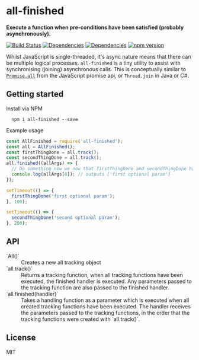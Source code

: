 # all-finished

**Execute a function when pre-conditions have been satisfied (probably asynchronously).**

[![Build Status](https://travis-ci.org/toboid/and.js.svg?branch=master)](https://github.com/toboid/and.js)
[![Dependencies](https://david-dm.org/toboid/js-pointer.svg)](https://github.com/toboid/js-pointer/blob/master/package.json)
[![Dependencies](https://david-dm.org/toboid/and.js.svg)](https://github.com/toboid/and.js/blob/master/package.json)
[![npm version](https://badge.fury.io/js/and.js.svg)](https://badge.fury.io/js/and.js)

Whilst JavaScript is single-threaded, it's async nature means that there can be multiple logical processes. `all-finished` is a tiny utility to assist with synchronising (joining) asynchronous calls. This is conceptually similar to [`Promise.all`](https://developer.mozilla.org/en/docs/Web/JavaScript/Reference/Global_Objects/Promise/all) from the JavaScript promise api, or `Thread.join` in Java or C#.

## Getting started
Install via NPM
```
  npm i all-finished --save
```

Example usage
``` javascript
const AllFinished = require('all-finished');
const all = AllFinished();
const firstThingDone = all.track();
const secondThingDone = all.track();
all.finished((allArgs) => {
  // Do something now we now that firstThingDone and secondThingDone have both been executed
  console.log(allArgs[0]); // outputs ['first optional param']
});

setTimeout(() => {
  firstThingDone('first optional param');
}, 100);

setTimeout(() => {
  secondThingDone('second optional param');
}, 200);
```

## API
<dl>
  <dt>`All()`</dt>
  <dd>Creates a new all tracking object</dd>

  <dt>`all.track()`</dt>
  <dd>Returns a tracking function, when all tracking functions have been executed, the finished handler is executed. Any parameters passed to the tracking function are also passed to the finished handler.</dd>

  <dt>`all.finished(handler)`</dt>
  <dd>Takes a handling function as a parameter which is executed when all created tracking functions have been executed. The handler receives the parameters passed to the tracking functions, in the order that the tracking functions were created with `all.track()`.</dd>
</dl>

## License
MIT

